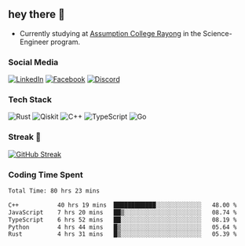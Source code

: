 ## hey there 👋

- Currently studying at [Assumption College Rayong](https://www.acr.ac.th) in the Science-Engineer program.

### Social Media

[![LinkedIn](https://img.shields.io/badge/linkedin-%230077B5.svg?style=for-the-badge&logo=linkedin&logoColor=white)](https://www.linkedin.com/in/kiattisakbeaw/)
[![Facebook](https://img.shields.io/badge/Facebook-%231877F2.svg?style=for-the-badge&logo=Facebook&logoColor=white)](https://www.facebook.com/kiattisakbeawsanburee)
[![Discord](https://img.shields.io/badge/Discord-%235865F2.svg?style=for-the-badge&logo=discord&logoColor=white)](https://discord.gg/dgRsHb5duc)

### Tech Stack
![Rust](https://img.shields.io/badge/rust-%23000000.svg?style=for-the-badge&logo=rust&logoColor=white)
![Qiskit](https://img.shields.io/badge/Qiskit-%236929C4.svg?style=for-the-badge&logo=Qiskit&logoColor=white)
![C++](https://img.shields.io/badge/c++-%2300599C.svg?style=for-the-badge&logo=c%2B%2B&logoColor=white)
![TypeScript](https://img.shields.io/badge/typescript-%23007ACC.svg?style=for-the-badge&logo=typescript&logoColor=white)
![Go](https://img.shields.io/badge/go-%2300ADD8.svg?style=for-the-badge&logo=go&logoColor=white)


### Streak 🚀
[![GitHub Streak](https://streak-stats.demolab.com?user=beawkiattisak&theme=dark&hide_border=true)](https://git.io/streak-stats)
</div>

### Coding Time Spent
<!--START_SECTION:waka-->

```txt
Total Time: 80 hrs 23 mins

C++           40 hrs 19 mins  ████████████░░░░░░░░░░░░░   48.00 %
JavaScript    7 hrs 20 mins   ██▒░░░░░░░░░░░░░░░░░░░░░░   08.74 %
TypeScript    6 hrs 52 mins   ██░░░░░░░░░░░░░░░░░░░░░░░   08.19 %
Python        4 hrs 44 mins   █▒░░░░░░░░░░░░░░░░░░░░░░░   05.64 %
Rust          4 hrs 31 mins   █▒░░░░░░░░░░░░░░░░░░░░░░░   05.39 %
```

<!--END_SECTION:waka-->
